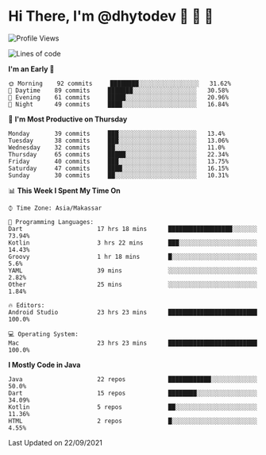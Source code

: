 # Hi There, I'm @dhytodev 👋 👋 👋

<!--
**DhytoDev/dhytodev** is a ✨ _special_ ✨ repository because its `README.md` (this file) appears on your GitHub profile.

Here are some ideas to get you started:

- 🔭 I’m currently working on ...
- 🌱 I’m currently learning ...
- 👯 I’m looking to collaborate on ...
- 🤔 I’m looking for help with ...
- 💬 Ask me about ...
- 📫 How to reach me: ...
- 😄 Pronouns: ...
- ⚡ Fun fact: ...
-->

<!--START_SECTION:waka-->
![Profile Views](http://img.shields.io/badge/Profile%20Views-1-blue)

![Lines of code](https://img.shields.io/badge/From%20Hello%20World%20I%27ve%20Written-277712%20lines%20of%20code-blue)

**I'm an Early 🐤** 

```text
🌞 Morning    92 commits     ████████░░░░░░░░░░░░░░░░░   31.62% 
🌆 Daytime    89 commits     ███████░░░░░░░░░░░░░░░░░░   30.58% 
🌃 Evening    61 commits     █████░░░░░░░░░░░░░░░░░░░░   20.96% 
🌙 Night      49 commits     ████░░░░░░░░░░░░░░░░░░░░░   16.84%

```
📅 **I'm Most Productive on Thursday** 

```text
Monday       39 commits     ███░░░░░░░░░░░░░░░░░░░░░░   13.4% 
Tuesday      38 commits     ███░░░░░░░░░░░░░░░░░░░░░░   13.06% 
Wednesday    32 commits     ██░░░░░░░░░░░░░░░░░░░░░░░   11.0% 
Thursday     65 commits     █████░░░░░░░░░░░░░░░░░░░░   22.34% 
Friday       40 commits     ███░░░░░░░░░░░░░░░░░░░░░░   13.75% 
Saturday     47 commits     ████░░░░░░░░░░░░░░░░░░░░░   16.15% 
Sunday       30 commits     ██░░░░░░░░░░░░░░░░░░░░░░░   10.31%

```


📊 **This Week I Spent My Time On** 

```text
⌚︎ Time Zone: Asia/Makassar

💬 Programming Languages: 
Dart                     17 hrs 18 mins      ██████████████████░░░░░░░   73.94% 
Kotlin                   3 hrs 22 mins       ███░░░░░░░░░░░░░░░░░░░░░░   14.43% 
Groovy                   1 hr 18 mins        █░░░░░░░░░░░░░░░░░░░░░░░░   5.6% 
YAML                     39 mins             ░░░░░░░░░░░░░░░░░░░░░░░░░   2.82% 
Other                    25 mins             ░░░░░░░░░░░░░░░░░░░░░░░░░   1.84%

🔥 Editors: 
Android Studio           23 hrs 23 mins      █████████████████████████   100.0%

💻 Operating System: 
Mac                      23 hrs 23 mins      █████████████████████████   100.0%

```

**I Mostly Code in Java** 

```text
Java                     22 repos            ████████████░░░░░░░░░░░░░   50.0% 
Dart                     15 repos            ████████░░░░░░░░░░░░░░░░░   34.09% 
Kotlin                   5 repos             ██░░░░░░░░░░░░░░░░░░░░░░░   11.36% 
HTML                     2 repos             █░░░░░░░░░░░░░░░░░░░░░░░░   4.55%

```



 Last Updated on 22/09/2021
<!--END_SECTION:waka-->
